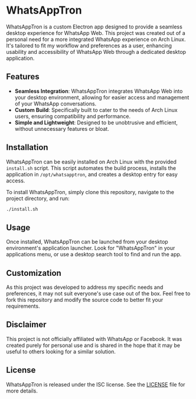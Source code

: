 # WhatsAppTron

WhatsAppTron is a custom Electron app designed to provide a seamless desktop experience for WhatsApp Web. This project was created out of a personal need for a more integrated WhatsApp experience on Arch Linux. It's tailored to fit my workflow and preferences as a user, enhancing usability and accessibility of WhatsApp Web through a dedicated desktop application.

## Features

- **Seamless Integration**: WhatsAppTron integrates WhatsApp Web into your desktop environment, allowing for easier access and management of your WhatsApp conversations.
- **Custom Build**: Specifically built to cater to the needs of Arch Linux users, ensuring compatibility and performance.
- **Simple and Lightweight**: Designed to be unobtrusive and efficient, without unnecessary features or bloat.

## Installation

WhatsAppTron can be easily installed on Arch Linux with the provided `install.sh` script. This script automates the build process, installs the application in `/opt/whatsapptron`, and creates a desktop entry for easy access.

To install WhatsAppTron, simply clone this repository, navigate to the project directory, and run:

```bash
./install.sh
```

## Usage

Once installed, WhatsAppTron can be launched from your desktop environment's application launcher. Look for "WhatsAppTron" in your applications menu, or use a desktop search tool to find and run the app.

## Customization

As this project was developed to address my specific needs and preferences, it may not suit everyone's use case out of the box. Feel free to fork this repository and modify the source code to better fit your requirements.

## Disclaimer

This project is not officially affiliated with WhatsApp or Facebook. It was created purely for personal use and is shared in the hope that it may be useful to others looking for a similar solution.

## License

WhatsAppTron is released under the ISC license. See the [LICENSE](LICENSE) file for more details.
